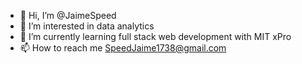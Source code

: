 - 👋 Hi, I’m @JaimeSpeed
- 👀 I’m interested in data analytics
- 🌱 I’m currently learning full stack web development with MIT xPro
- 📫 How to reach me SpeedJaime1738@gmail.com

<!---
JaimeSpeed/JaimeSpeed is a ✨ special ✨ repository because its `README.md` (this file) appears on your GitHub profile.
You can click the Preview link to take a look at your changes.
--->
